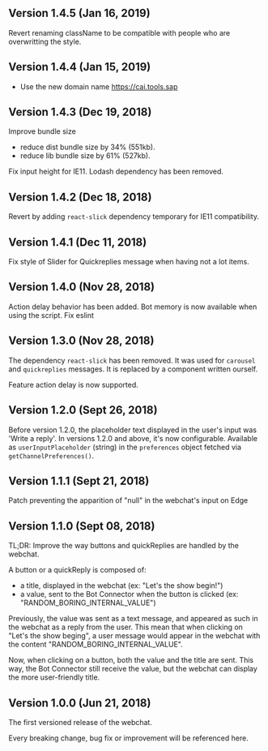 ## Version 1.4.5 (Jan 16, 2019)

Revert renaming className to be compatible with people who are overwritting the style.

## Version 1.4.4 (Jan 15, 2019)

- Use the new domain name https://cai.tools.sap

## Version 1.4.3 (Dec 19, 2018)

Improve bundle size
- reduce dist bundle size by 34% (551kb).
- reduce lib bundle size by 61% (527kb).

Fix input height for IE11.
Lodash dependency has been removed.

## Version 1.4.2 (Dec 18, 2018)

Revert by adding `react-slick` dependency temporary for IE11 compatibility.

## Version 1.4.1 (Dec 11, 2018)

Fix style of Slider for Quickreplies message when having not a lot items.

## Version 1.4.0 (Nov 28, 2018)

Action delay behavior has been added.
Bot memory is now available when using the script.
Fix eslint

## Version 1.3.0 (Nov 28, 2018)

The dependency `react-slick` has been removed. It was used for `carousel` and `quickreplies` messages. It is replaced by a component written ourself.

Feature action delay is now supported.

## Version 1.2.0 (Sept 26, 2018)

Before version 1.2.0, the placeholder text displayed in the user's input was 'Write a reply'.
In versions 1.2.0 and above, it's now configurable.
Available as `userInputPlaceholder` (string) in the `preferences` object fetched via `getChannelPreferences()`.

## Version 1.1.1 (Sept 21, 2018)

Patch preventing the apparition of "null" in the webchat's input on Edge

## Version 1.1.0 (Sept 08, 2018)

TL;DR: Improve the way buttons and quickReplies are handled by the webchat.

A button or a quickReply is composed of:

- a title, displayed in the webchat (ex: "Let's the show begin!")
- a value, sent to the Bot Connector when the button is clicked (ex: "RANDOM_BORING_INTERNAL_VALUE")

Previously, the value was sent as a text message, and appeared as such in the webchat as a reply from the user. This mean that when clicking on "Let's the show beging", a user message would appear in the webchat with the content "RANDOM_BORING_INTERNAL_VALUE".

Now, when clicking on a button, both the value and the title are sent. This way, the Bot Connector still receive the value, but the webchat can display the more user-friendly title.

## Version 1.0.0 (Jun 21, 2018)

The first versioned release of the webchat.

Every breaking change, bug fix or improvement will be referenced here.
